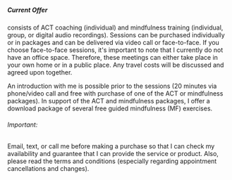 ##### Current Offer
consists of ACT coaching (individual) and mindfulness training (individual, group, or digital audio recordings). Sessions can be purchased individually or in packages and can be delivered via video call or face-to-face. If you choose face-to-face sessions, it's important to note that I currently do not have an office space. Therefore, these meetings can either take place in your own home or in a public place. Any travel costs will be discussed and agreed upon together.

An introduction with me is possible prior to the sessions (20 minutes via phone/video call and free with purchase of one of the ACT or mindfulness packages). In support of the ACT and mindfulness packages, I offer a download package of several free guided mindfulness (MF) exercises.

###### Important:
Email, text, or call me before making a purchase so that I can check my availability and guarantee that I can provide the service or product. Also, please read the terms and conditions (especially regarding appointment cancellations and changes).
